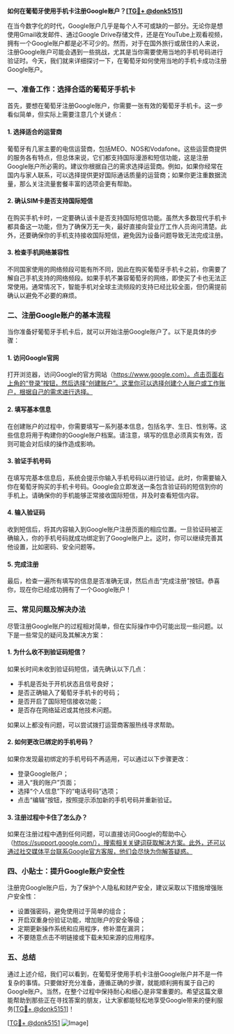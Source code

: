 **如何在葡萄牙使用手机卡注册Google账户？[[TG💪+ @donk5151](https://t.me/s/donk5151)]**

在当今数字化的时代，Google账户几乎是每个人不可或缺的一部分。无论你是想使用Gmail收发邮件、通过Google Drive存储文件，还是在YouTube上观看视频，拥有一个Google账户都是必不可少的。然而，对于在国外旅行或居住的人来说，注册Google账户可能会遇到一些挑战，尤其是当你需要使用当地的手机号码进行验证时。今天，我们就来详细探讨一下，在葡萄牙如何使用当地的手机卡成功注册Google账户。

### **一、准备工作：选择合适的葡萄牙手机卡**

首先，要想在葡萄牙注册Google账户，你需要一张有效的葡萄牙手机卡。这一步看似简单，但实际上需要注意几个关键点：

#### **1. 选择适合的运营商**
葡萄牙有几家主要的电信运营商，包括MEO、NOS和Vodafone。这些运营商提供的服务各有特点，但总体来说，它们都支持国际漫游和短信功能，这是注册Google账户所必需的。建议你根据自己的需求选择运营商。例如，如果你经常在国内与家人联系，可以选择提供更好国际通话质量的运营商；如果你更注重数据流量，那么关注流量套餐丰富的选项会更有帮助。

#### **2. 确认SIM卡是否支持国际短信**
在购买手机卡时，一定要确认该卡是否支持国际短信功能。虽然大多数现代手机卡都具备这一功能，但为了确保万无一失，最好直接向营业厅工作人员询问清楚。此外，还要确保你的手机支持接收国际短信，避免因为设备问题导致无法完成注册。

#### **3. 检查手机网络兼容性**
不同国家使用的网络频段可能有所不同，因此在购买葡萄牙手机卡之前，你需要了解自己手机支持的网络频段。如果手机不兼容葡萄牙的网络，即使买了卡也无法正常使用。通常情况下，智能手机对全球主流频段的支持已经比较全面，但仍需提前确认以避免不必要的麻烦。

### **二、注册Google账户的基本流程**

当你准备好葡萄牙手机卡后，就可以开始注册Google账户了。以下是具体的步骤：

#### **1. 访问Google官网**
打开浏览器，访问Google的官方网站（https://www.google.com）。点击页面右上角的“登录”按钮，然后选择“创建账户”。这里你可以选择创建个人账户或工作账户，根据自己的需求进行选择。

#### **2. 填写基本信息**
在创建账户的过程中，你需要填写一系列基本信息，包括名字、生日、性别等。这些信息将用于构建你的Google账户档案。请注意，填写的信息必须真实有效，否则可能会对后续的操作造成影响。

#### **3. 验证手机号码**
在填写完基本信息后，系统会提示你输入手机号码以进行验证。此时，你需要输入你在葡萄牙购买的手机卡号码。Google会立即发送一条包含验证码的短信到你的手机上。请确保你的手机能够正常接收国际短信，并及时查看短信内容。

#### **4. 输入验证码**
收到短信后，将其内容输入到Google账户注册页面的相应位置。一旦验证码被正确输入，你的手机号码就成功绑定到了Google账户上。这时，你可以继续完善其他设置，比如密码、安全问题等。

#### **5. 完成注册**
最后，检查一遍所有填写的信息是否准确无误，然后点击“完成注册”按钮。恭喜你，现在你已经成功拥有了一个Google账户！

### **三、常见问题及解决办法**

尽管注册Google账户的过程相对简单，但在实际操作中仍可能出现一些问题。以下是一些常见的疑问及其解决方案：

#### **1. 为什么收不到验证码短信？**
如果长时间未收到验证码短信，请先确认以下几点：
- 手机是否处于开机状态且信号良好；
- 是否正确输入了葡萄牙手机卡的号码；
- 是否开启了国际短信接收功能；
- 是否存在网络延迟或其他技术问题。

如果以上都没有问题，可以尝试拨打运营商客服热线寻求帮助。

#### **2. 如何更改已绑定的手机号码？**
如果你发现最初绑定的手机号码不再适用，可以通过以下步骤更改：
- 登录Google账户；
- 进入“我的账户”页面；
- 选择“个人信息”下的“电话号码”选项；
- 点击“编辑”按钮，按照提示添加新的手机号码并重新验证。

#### **3. 注册过程中卡住了怎么办？**
如果在注册过程中遇到任何问题，可以直接访问Google的帮助中心（https://support.google.com/），搜索相关关键词获取解决方案。此外，还可以通过社交媒体平台联系Google官方客服，他们会尽快为你解答疑惑。

### **四、小贴士：提升Google账户安全性**

注册完Google账户后，为了保护个人隐私和财产安全，建议采取以下措施增强账户安全性：

- 设置强密码，避免使用过于简单的组合；
- 开启双重身份验证功能，增加账户的安全等级；
- 定期更新操作系统和应用程序，修补潜在漏洞；
- 不要随意点击不明链接或下载未知来源的应用程序。

### **五、总结**

通过上述介绍，我们可以看到，在葡萄牙使用手机卡注册Google账户并不是一件复杂的事情。只要做好充分准备，遵循正确的步骤，就能顺利拥有属于自己的Google账户。当然，在整个过程中保持耐心和细心是非常重要的。希望这篇文章能帮助到那些正在寻找答案的朋友，让大家都能轻松地享受Google带来的便利服务[[TG💪+ @donk5151](https://t.me/s/donk5151)]！

[[TG💪+ @donk5151](https://t.me/s/donk5151) ![Image](https://i.postimg.cc/rwNCRYN7/Snipaste-2025-04-30-17-27-05.png)]